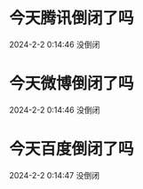 # 今天腾讯倒闭了吗

2024-2-2 0:14:46 没倒闭

# 今天微博倒闭了吗

2024-2-2 0:14:46 没倒闭

# 今天百度倒闭了吗

2024-2-2 0:14:47 没倒闭

